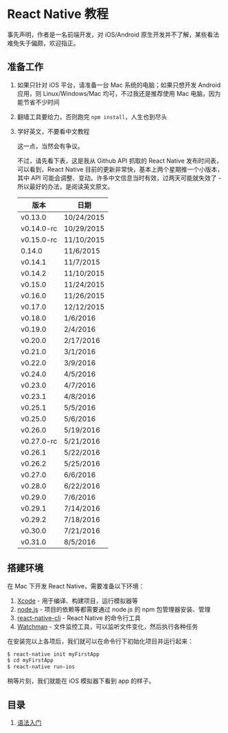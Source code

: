 # React Native 教程

事先声明，作者是一名前端开发，对 iOS/Android 原生开发并不了解，某些看法难免失于偏颇，欢迎指正。

## 准备工作

1. 如果只针对 iOS 平台，请准备一台 Mac 系统的电脑；如果只想开发 Android 应用，则 Linux/Windows/Mac 均可，不过我还是推荐使用 Mac 电脑，因为能节省不少时间
2. 翻墙工具要给力，否则跑完 `npm install`，人生也到尽头
3. 学好英文，不要看中文教程

    这一点，当然会有争议。
    
    不过，请先看下表，这是我从 Github API 抓取的 React Native 发布时间表，可以看到，React Native 目前的更新非常快，基本上两个星期推一个小版本，其中 API 可能会调整、变动。许多中文信息当时有效，过两天可能就失效了 - 所以最好的办法，是阅读英文原文。

    <table><thead><tr><th>版本</th><th>日期</th></tr></thead><tbody><tr><td>v0.13.0</td><td>10/24/2015</td></tr><tr><td>v0.14.0-rc</td><td>10/29/2015</td></tr><tr><td>v0.15.0-rc</td><td>11/10/2015</td></tr><tr><td>0.14.0</td><td>11/6/2015</td></tr><tr><td>v0.14.1</td><td>11/7/2015</td></tr><tr><td>v0.14.2</td><td>11/10/2015</td></tr><tr><td>v0.15.0</td><td>11/24/2015</td></tr><tr><td>v0.16.0</td><td>11/26/2015</td></tr><tr><td>v0.17.0</td><td>12/12/2015</td></tr><tr><td>v0.18.0</td><td>1/6/2016</td></tr><tr><td>v0.19.0</td><td>2/4/2016</td></tr><tr><td>v0.20.0</td><td>2/17/2016</td></tr><tr><td>v0.21.0</td><td>3/1/2016</td></tr><tr><td>v0.22.0</td><td>3/9/2016</td></tr><tr><td>v0.24.0</td><td>4/5/2016</td></tr><tr><td>v0.23.0</td><td>4/7/2016</td></tr><tr><td>v0.23.1</td><td>4/8/2016</td></tr><tr><td>v0.25.1</td><td>5/5/2016</td></tr><tr><td>v0.25.0</td><td>5/6/2016</td></tr><tr><td>v0.26.0</td><td>5/19/2016</td></tr><tr><td>v0.27.0-rc</td><td>5/21/2016</td></tr><tr><td>v0.26.1</td><td>5/22/2016</td></tr><tr><td>v0.26.2</td><td>5/25/2016</td></tr><tr><td>v0.27.0</td><td>6/6/2016</td></tr><tr><td>v0.28.0</td><td>6/22/2016</td></tr><tr><td>v0.29.0</td><td>7/6/2016</td></tr><tr><td>v0.29.1</td><td>7/14/2016</td></tr><tr><td>v0.29.2</td><td>7/18/2016</td></tr><tr><td>v0.30.0</td><td>7/21/2016</td></tr><tr><td>v0.31.0</td><td>8/5/2016</td></tr></tbody></table>

## 搭建环境

在 Mac 下开发 React Native，需要准备以下环境：

1. [Xcode](https://developer.apple.com/xcode/cn/) - 用于编译、构建项目，运行模拟器等
2. [node.js](https://nodejs.org/en/) - 项目的依赖等都需要通过 node.js 的 npm 包管理器安装、管理
3. [react-native-cli](https://www.npmjs.com/package/react-native-cli) - React Native 的命令行工具
4. [Watchman](https://facebook.github.io/watchman/) - 文件监控工具，可以监听文件变化，然后执行各种任务

在安装完以上各项后，我们就可以在命令行下初始化项目并运行起来：

```bash
$ react-native init myFirstApp
$ cd myFirstApp
$ react-native run-ios
```
稍等片刻，我们就能在 iOS 模拟器下看到 app 的样子。

## 目录

1. [语法入门](syntax.md)